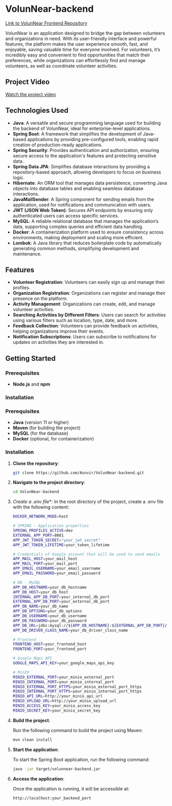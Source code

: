 
# VolunNear-backend

[Link to VolunNear Frontend Repository](https://github.com/Asnvir/VolunNear-frontend)


VolunNear is an application designed to bridge the gap between volunteers and organizations in need. With its user-friendly interface and powerful features, the platform makes the user experience smooth, fast, and enjoyable, saving valuable time for everyone involved. For volunteers, it’s incredibly easy and convenient to find opportunities that match their preferences, while organizations can effortlessly find and manage volunteers, as well as coordinate volunteer activities.

## Project Video

[Watch the project video](https://github.com/user-attachments/assets/ec5f60a2-ce73-4d6a-be20-14ab3e8c6fa9)

## Technologies Used

- **Java**: A versatile and secure programming language used for building the backend of VolunNear, ideal for enterprise-level applications.
- **Spring Boot**: A framework that simplifies the development of Java-based applications by providing pre-configured tools, enabling rapid creation of production-ready applications.
- **Spring Security**: Provides authentication and authorization, ensuring secure access to the application's features and protecting sensitive data.
- **Spring Data JPA**: Simplifies database interactions by providing a repository-based approach, allowing developers to focus on business logic.
- **Hibernate**: An ORM tool that manages data persistence, converting Java objects into database tables and enabling seamless database interactions.
- **JavaMailSender**: A Spring component for sending emails from the application, used for notifications and communication with users.
- **JWT (JSON Web Token)**: Secures API endpoints by ensuring only authenticated users can access specific services.
- **MySQL**: A reliable relational database that manages the application’s data, supporting complex queries and efficient data handling.
- **Docker**: A containerization platform used to ensure consistency across environments, making deployment and scaling more efficient.
- **Lombok**: A Java library that reduces boilerplate code by automatically generating common methods, simplifying development and maintenance.

## Features

- **Volunteer Registration**: Volunteers can easily sign up and manage their profiles.
- **Organization Registration**: Organizations can register and manage their presence on the platform.
- **Activity Management**: Organizations can create, edit, and manage volunteer activities.
- **Searching Activities by Different Filters**: Users can search for activities using various filters such as location, type, date, and more.
- **Feedback Collection**: Volunteers can provide feedback on activities, helping organizations improve their events.
- **Notification Subscriptions**: Users can subscribe to notifications for updates on activities they are interested in.


## Getting Started

### Prerequisites

- **Node.js** and **npm**

### Installation

### Prerequisites

- **Java** (version 11 or higher)
- **Maven** (for building the project)
- **MySQL** (for the database)
- **Docker** (optional, for containerization)

### Installation

1. **Clone the repository**:

   ```bash
   git clone https://github.com/Asnvir/VolunNear-backend.git

2. **Navigate to the project directory**:
   ```bash
   cd VolunNear-backend
   ```

 3. *Create a .env file**:
    In the root directory of the project, create a .env file with the following content:

    ```bash
    DOCKER_NETWORK_MODE=host

    # SPRING - Application properties
    SPRING_PROFILES_ACTIVE=dev
    EXTERNAL_APP_PORT=8081
    APP_JWT_TOKEN_SECRET="your_jwt_secret"
    APP_JWT_TOKEN_LIFETIME=your_token_lifetime

    # Credentials of Google account that will be used to send emails
    APP_MAIL_HOST=your_mail_host
    APP_MAIL_PORT=your_mail_port
    APP_EMAIL_USERNAME=your_email_username
    APP_EMAIL_PASSWORD=your_email_password

    # DB - MySQL
    APP_DB_HOSTNAME=your_db_hostname
    APP_DB_HOST=your_db_host
    INTERNAL_APP_DB_PORT=your_internal_db_port
    EXTERNAL_APP_DB_PORT=your_external_db_port
    APP_DB_NAME=your_db_name
    APP_DB_OPTIONS=your_db_options
    APP_DB_USERNAME=your_db_username
    APP_DB_PASSWORD=your_db_password
    APP_DB_URL=jdbc:mysql://${APP_DB_HOSTNAME}:${EXTERNAL_APP_DB_PORT}/${APP_DB_NAME}?${APP_DB_OPTIONS}
    APP_DB_DRIVER_CLASS_NAME=your_db_driver_class_name

    # Frontend
    FRONTEND_HOST=your_frontend_host
    FRONTEND_PORT=your_frontend_port

    # Google Maps API
    GOOGLE_MAPS_API_KEY=your_google_maps_api_key

    # MinIO  
    MINIO_EXTERNAL_PORT=your_minio_external_port
    MINIO_INTERNAL_PORT=your_minio_internal_port
    MINIO_EXTERNAL_PORT_HTTPS=your_minio_external_port_https
    MINIO_INTERNAL_PORT_HTTPS=your_minio_internal_port_https
    MINIO_API_URL=http://your_minio_api_url
    MINIO_UPLOAD_URL=http://your_minio_upload_url
    MINIO_ACCESS_KEY=your_minio_access_key
    MINIO_SECRET_KEY=your_minio_secret_key


4. **Build the project**:

   Run the following command to build the project using Maven:

   ```bash
   mvn clean install

5. **Start the application**:

   To start the Spring Boot application, run the following command:

   ```bash
   java -jar target/volunnear-backend.jar

6. **Access the application**:

   Once the application is running, it will be accessible at:

   ```bash
   http://localhost:your_backend_port

    
